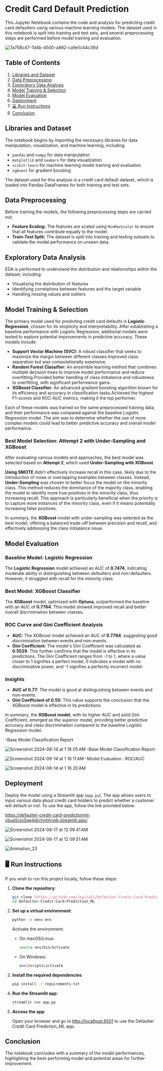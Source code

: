 # Credit Card Default Prediction

This Jupyter Notebook contains the code and analysis for predicting credit card defaulters using various machine learning models. The dataset used in this notebook is split into training and test sets, and several preprocessing steps are performed before model training and evaluation.

![7a758c47-7d4b-4500-a892-ca9e1c44c36d](https://github.com/user-attachments/assets/709e8f04-1b78-424c-a908-8674fcdf5a76)

## Table of Contents

1. [Libraries and Dataset](#libraries-and-dataset)
2. [Data Preprocessing](#data-preprocessing)
3. [Exploratory Data Analysis](#exploratory-data-analysis)
4. [Model Training & Selection](#model-training-&-Selection)
5. [Model Evaluation](#model-evaluation)
6. [Deployment](#deployment)
7. [💻 Run Instructions](#run-instructions)
8. [Conclusion](#conclusion)

## Libraries and Dataset

The notebook begins by importing the necessary libraries for data manipulation, visualization, and machine learning, including:

- `pandas` and `numpy` for data manipulation
- `matplotlib` and `seaborn` for data visualization
- `scikit-learn` for machine learning model training and evaluation
- `xgboost` for gradient boosting

The dataset used for this analysis is a credit card default dataset, which is loaded into Pandas DataFrames for both training and test sets.

## Data Preprocessing

Before training the models, the following preprocessing steps are carried out:

- **Feature Scaling:** The features are scaled using `MinMaxScaler` to ensure that all features contribute equally to the model.
- **Train-Test Split:** The dataset is split into training and testing subsets to validate the model performance on unseen data.

## Exploratory Data Analysis

EDA is performed to understand the distribution and relationships within the dataset, including:

- Visualizing the distribution of features
- Identifying correlations between features and the target variable
- Handling missing values and outliers

## Model Training & Selection

The primary model used for predicting credit card defaults is **Logistic Regression**, chosen for its simplicity and interpretability. After establishing a baseline performance with Logistic Regression, additional models were tested to explore potential improvements in predictive accuracy. These models include:

- **Support Vector Machine (SVC):** A robust classifier that seeks to maximize the margin between different classes.Improved class separation but was computationally expensive.
- **Random Forest Classifier:** An ensemble learning method that combines multiple decision trees to improve model performance and reduce overfitting.Provided better handling of class imbalance and robustness to overfitting, with significant performance gains.
- **XGBoost Classifier:** An advanced gradient boosting algorithm known for its efficiency and accuracy in classification tasks.Achieved the highest F1-scores and ROC-AUC metrics, making it the top performer.

Each of these models was trained on the same preprocessed training data, and their performance was compared against the baseline Logistic Regression model. The aim was to determine whether the use of more complex models could lead to better predictive accuracy and overall model performance.

### Best Model Selection: Attempt 2 with Under-Sampling and XGBoost

After evaluating various models and approaches, the best model was selected based on **Attempt 2**, which used **Under-Sampling with XGBoost**. 

**Using SMOTE** didn’t effectively increase recall in this case, likely due to the introduction of noise or overlapping examples between classes. Instead, **Under-Sampling** was chosen to better focus the model on the minority class. This method reduces the dominance of the majority class, enabling the model to identify more true positives in the minority class, thus increasing recall. This approach is particularly beneficial when the priority is to capture more instances of the minority class, even if it means potentially increasing false positives.

In summary, the **XGBoost** model with under-sampling was selected as the best model, offering a balanced trade-off between precision and recall, and effectively addressing the class imbalance issue.

## Model Evaluation

### Baseline Model: Logistic Regression

The **Logistic Regression** model achieved an AUC of **0.7474**, indicating moderate ability in distinguishing between defaulters and non-defaulters. However, it struggled with recall for the minority class.

### Best Model: XGBoost Classifier

The **XGBoost** model, optimized with **Optuna**, outperformed the baseline with an AUC of **0.7764**. This model showed improved recall and better overall discrimination between classes.

### ROC Curve and Gini Coefficient Analysis

- **AUC:** The XGBoost model achieved an AUC of **0.7764**, suggesting good discrimination between events and non-events.
- **Gini Coefficient:** The model's Gini Coefficient was calculated as **0.5529**. This further confirms that the model is effective in its predictions. The Gini Coefficient ranges from -1 to 1, where a value closer to 1 signifies a perfect model, 0 indicates a model with no discriminative power, and -1 signifies a perfectly incorrect model.

### Insights

- **AUC of 0.77:** The model is good at distinguishing between events and non-events.
- **Gini Coefficient of 0.55:** This value supports the conclusion that the XGBoost model is effective in its predictions.

In summary, the **XGBoost model**, with its higher AUC and solid Gini Coefficient, emerged as the superior model, providing better predictive accuracy and class discrimination compared to the baseline Logistic Regression model.

-Base Model Classification Report

![Screenshot 2024-08-14 at 1 16 05 AM](https://github.com/user-attachments/assets/ea8e9a60-c19e-4831-b2f4-7869b62b7098)
-Base Model Classification Report

![Screenshot 2024-08-14 at 1 16 11 AM](https://github.com/user-attachments/assets/70753b8d-991b-417a-a7fa-2a715bb5aa94)
-Model Evaluation : ROC/AUC

![Screenshot 2024-08-14 at 1 16 20 AM](https://github.com/user-attachments/assets/a487ae45-9693-45e5-bfe3-5767a1b1534a)




## Deployment
Deploy the model using a Streamlit app (`app.py`). The app allows users to input various data about credit card holders to predict whether a customer will default or not. To use the app, follow the link provided below:

https://defaulter-credit-card-predictionml-vbua5rzo5qe4dcrhnhhrwb.streamlit.app/

![Screenshot 2024-08-17 at 12 09 41 AM](https://github.com/user-attachments/assets/b0bdf0ee-d96a-4a1d-b63a-cddf4afed56c)

![Screenshot 2024-08-17 at 12 09 51 AM](https://github.com/user-attachments/assets/53637ef3-55b3-4f45-955c-0201e044dbf8)


![Animation_23](https://github.com/user-attachments/assets/3a54a724-35ea-4baa-9eb3-e7403cd8fe14)

## 🖥️ Run Instructions

If you wish to run this project locally, follow these steps:

1. **Clone the repository**:

    ```bash
    git clone [https://github.com/Jayita11/Defaulter-Credit-Card-Prediction_ML]
    cd Defaulter-Credit-Card-Prediction_ML
    ```

2. **Set up a virtual environment**:

    ```bash
    python -m venv env
    ```

    Activate the environment:

    - On macOS/Linux:
      ```bash
      source env/bin/activate
      ```
    - On Windows:
      ```bash
      env\Scripts\activate
      ```

3. **Install the required dependencies**:

    ```bash
    pip install -r requirements.txt
    ```

4. **Run the Streamlit app**:

    ```bash
    streamlit run app.py
    ```

5. **Access the app**:

    Open your browser and go to [http://localhost:8501](http://localhost:8501) to use the Defaulter Credit Card Prediction_ML app.


## Conclusion

The notebook concludes with a summary of the model performances, highlighting the best-performing model and potential areas for further improvement.


